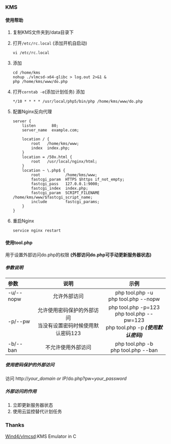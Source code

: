 ### KMS

#### 使用帮助
1.  复制KMS文件夹到/data目录下
2.  打开`/etc/rc.local` (添加开机自启动)

        vi /etc/rc.local

3.  添加

        cd /home/kms
        nohup ./vlmcsd-x64-glibc > log.out 2>&1 &
        php /home/kms/www/do.php

4.  打开`corntab -e`(添加计划任务)
    添加

        */10 * * * * /usr/local/php5/bin/php /home/kms/www/do.php

5.  配置Nginx反向代理

        server {
            listen       80;
            server_name  example.com;
            
            location / {
                root   /home/kms/www;
                index  index.php;
            }
            location = /50x.html {
                root   /usr/local/nginx/html;
            }
            location ~ \.php$ {
                root           /home/kms/www;
                fastcgi_param  HTTPS $https if_not_empty; 
                fastcgi_pass   127.0.0.1:9000;
                fastcgi_index  index.php;
                fastcgi_param  SCRIPT_FILENAME  /home/kms/www/$fastcgi_script_name;
                include        fastcgi_params;
            }
        }


6.  重启Nginx

        service nginx restart

#### 使用tool.php
用于设置外部访问do.php的权限 **(外部访问do.php可手动更新服务器状态)**  
##### 参数说明
参数|说明|示例
:---|:---:|:---:
-u/--nopw|允许外部访问|php tool.php -u<br>php tool.php --nopw
-p/--pw|允许使用密码保护的外部访问<br>当没有设置密码时候使用默认密码123|php tool.php -p=123<br>php tool.php --pw=123<br>php tool.php -p ***(使用默认密码)***
-b/--ban|不允许使用外部访问|php tool.php -b<br>php tool.php --ban
##### 使用密码保护的外部访问
访问 http://*your_domain or IP*/do.php?pw=*your_password*
##### 外部访问的作用
1. 立即更新服务器状态
2. 使用云监控替代计划任务

### Thanks
[Wind4/vlmcsd](https://github.com/Wind4/vlmcsd):KMS Emulator in C
